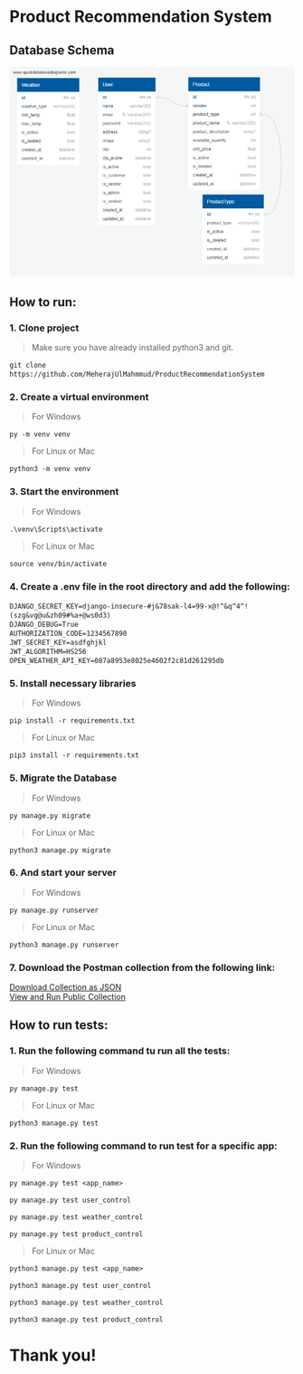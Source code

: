 # Product Recommendation System

## Database Schema
![DB Schema](assets/db_schema.png)

## How to run:
### 1. Clone project
> Make sure you have already installed python3 and git.
```
git clone https://github.com/MeherajUlMahmmud/ProductRecommendationSystem
```

### 2. Create a virtual environment
> For Windows
```
py -m venv venv
```

> For Linux or Mac
```
python3 -m venv venv
```

### 3. Start the environment
> For Windows
```
.\venv\Scripts\activate
```

> For Linux or Mac
```
source venv/bin/activate
```

### 4. Create a .env file in the root directory and add the following:
```
DJANGO_SECRET_KEY=django-insecure-#j&78sak-l4=99-x@!^&q^4^!(szg&vg@u&zh09#%a+@ws0d3)
DJANGO_DEBUG=True
AUTHORIZATION_CODE=1234567890
JWT_SECRET_KEY=asdfghjkl
JWT_ALGORITHM=HS256
OPEN_WEATHER_API_KEY=087a8953e8025e4602f2c81d261295db
```

### 5. Install necessary libraries
> For Windows
```
pip install -r requirements.txt
```

> For Linux or Mac
```
pip3 install -r requirements.txt
```

### 5. Migrate the Database
> For Windows
```
py manage.py migrate
```

> For Linux or Mac
```
python3 manage.py migrate
```

### 6. And start your server
> For Windows
```
py manage.py runserver
```

> For Linux or Mac
```
python3 manage.py runserver
```

### 7. Download the Postman collection from the following link:
<a href="https://drive.google.com/file/d/1i7G0sgvNnIylHDln0fmfXFdrs1XB1His/view?usp=sharing" target="_blank">Download Collection as JSON</a><br/>
<a href="https://documenter.getpostman.com/view/22794713/2s83S2DuQV" target="_blank">View and Run Public Collection</a>

## How to run tests:
### 1. Run the following command tu run all the tests:
> For Windows
```
py manage.py test
```

> For Linux or Mac
```
python3 manage.py test
```

### 2. Run the following command to run test for a specific app:
> For Windows
```
py manage.py test <app_name>
```
```
py manage.py test user_control
```
```
py manage.py test weather_control
```
```
py manage.py test product_control
```

> For Linux or Mac
```
python3 manage.py test <app_name>
```
```
python3 manage.py test user_control
```
```
python3 manage.py test weather_control
```
```
python3 manage.py test product_control
```


# Thank you!


